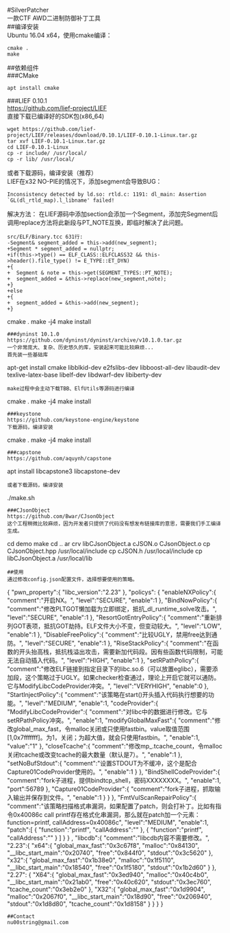 #SilverPatcher  
一款CTF AWD二进制防御补丁工具  
##编译安装  
Ubuntu 16.04 x64，使用cmake编译：
```
cmake .
make
```
##依赖组件  
###CMake  
```
apt install cmake
```
###LIEF 0.10.1  
https://github.com/lief-project/LIEF  
直接下载已编译好的SDK包(x86_64)  
```
wget https://github.com/lief-project/LIEF/releases/download/0.10.1/LIEF-0.10.1-Linux.tar.gz
tar xvf LIEF-0.10.1-Linux.tar.gz
cd LIEF-0.10.1-Linux
cp -r include/ /usr/local/
cp -r lib/ /usr/local/
```
或者下载源码，编译安装（推荐）  
LIEF在x32 NO-PIE的情况下，添加segment会导致BUG：
```
Inconsistency detected by ld.so: rtld.c: 1191: dl_main: Assertion `GL(dl_rtld_map).l_libname' failed!
```
解决方法：
在LIEF源码中添加section会添加一个Segment，添加完Segment后调用replace方法将此新段与PT_NOTE互换，即临时解决了此问题。
```
src/ELF/Binary.tcc 631行:
-Segment& segment_added = this->add(new_segment);
+Segment * segment_added = nullptr;
+if(this->type() == ELF_CLASS::ELFCLASS32 && this->header().file_type() != E_TYPE::ET_DYN)
+{
+  Segment & note = this->get(SEGMENT_TYPES::PT_NOTE);
+  segment_added = &this->replace(new_segment,note);
+}
+else
+{
+  segment_added = &this->add(new_segment);
+}
```
cmake .
make -j4
make install
```
###dyninst 10.1.0  
https://github.com/dyninst/dyninst/archive/v10.1.0.tar.gz  
一个非常庞大、复杂、历史悠久的库，安装起来可能比较麻烦...  
首先装一些基础库
```
apt-get install cmake libblkid-dev e2fslibs-dev libboost-all-dev libaudit-dev texlive-latex-base libelf-dev libdwarf-dev libiberty-dev
```
make过程中会主动下载TBB、ElfUtils等源码进行编译
```
cmake .
make -j4
make install
```
###keystone  
https://github.com/keystone-engine/keystone  
下载源码，编译安装
```
cmake .
make -j4
make install
```
###capstone  
https://github.com/aquynh/capstone  
```
apt install libcapstone3 libcapstone-dev
```
或者下载源码，编译安装
```
./make.sh
```
###CJsonObject  
https://github.com/Bwar/CJsonObject  
这个工程稍微比较麻烦，因为开发者只提供了代码没有想发布链接库的意思，需要我们手工编译生成。
```
cd demo
make
cd ..
ar crv libCJsonObject.a cJSON.o CJsonObject.o
cp CJsonObject.hpp /usr/local/include
cp cJSON.h /usr/local/include
cp libCJsonObject.a /usr/local/lib
```
##使用
通过修改config.json配置文件，选择想要使用的策略。
```
{
    "pwn_property":{
        "libc_version":"2.23"
    },
    "policys":
        {
            "enableNXPolicy":{
                "comment":"开启NX。",
                "level":"SECURE",
                "enable":1
            },
            "BindNowPolicy":{
                "comment":"修改PLTGOT懒加载为立即绑定，抵抗_dl_runtime_solve攻击。",
                "level":"SECURE",
                "enable":1
            },
            "ResortGotEntryPolicy":{
                "comment":"重新排列GOT表项，抵抗GOT劫持。ELF文件大小不变，但变动较大。",
                "level":"LOW",
                "enable":1
            },
            "DisableFreePolicy":{
                "comment":"比较UGLY，禁用free达到通防。",
                "level":"SECURE",
                "enable":1
            },
            "RiseStackPolicy":{
                "comment":"在函数的开头抬高栈，抵抗栈溢出攻击，需要新加代码段。因有些函数代码限制，可能无法自动插入代码。",
                "level":"HIGH",
                "enable":1
            },
            "setRPathPolicy":{
                "comment":"修改ELF链接到指定目录下的libc.so.6（可以放置eglibc），需要添加段，这个策略过于UGLY。如果checker检查通过，理论上开启它就可以通防。它与ModifyLibcCodeProvider冲突。",
                "level":"VERYHIGH",
                "enable":0
            },
            "StartInjectPolicy":{
                "comment":"该策略在start()开头插入代码执行想要的功能。",
                "level":"MEDIUM",
                "enable":1,
                "codeProvider":{
                    "ModifyLibcCodeProvider":{
                        "comment":"对libc中的数据进行修改。它与setRPathPolicy冲突。",
                        "enable":1,
                        "modifyGlobalMaxFast":{
                            "comment":"修改global_max_fast，令malloc关闭或只使用fastbin。value取值范围[1,0x7fffffff]。为1，关闭；为超大值，就会只使用fastbin。",
                            "enable":1,
                            "value":"1"
                        },
                        "closeTcache":{
                            "comment":"修改mp_.tcache_count，令malloc关闭tcache或改变tcache的最大数量（默认是7）。",
                            "enable":1
                        },
                        "setNoBufStdout":{
                            "comment":"设置STDOUT为不缓冲，这个是配合Capture01CodeProvider使用的。",
                            "enable":1
                        }
                    },
                    "BindShellCodeProvider":{
                        "comment":"fork子进程，提供bindtcp_shell，密码XXXXXXXX。",
                        "enable":1,
                        "port":56789
                    },
                    "Capture01CodeProvider":{
                        "comment":"fork子进程，抓取输入输出并保存到文件。",
                        "enable":1
                    }
                }
            },
            "FmtVulScanRepairPolicy":{
                "comment":"该策略扫描格式串漏洞，如果配置了patch，则会打补丁。比如有指令0x40086c call printf存在格式化串漏洞，那么就在patch加一个元素：function=printf, callAddress=0x40086c",
                "level":"MEDIUM",
                "enable":1,
                "patch":[
                    {
                        "function":"printf",
                        "callAddress":""
                    },
                    {
                        "function":"printf",
                        "callAddress":""
                    }
                ]
            }
        }
        ,
    "libcdb":{
        "comment":"libcdb内容不需要修改。",
        "2.23":{
            "x64":{
                "global_max_fast":"0x3c67f8",
                "malloc":"0x84130",
                "__libc_start_main":"0x20740",
                "free":"0x844f0",
                "stdout":"0x3c5620"
            },
            "x32":{
                "global_max_fast":"0x1b38e0",
                "malloc":"0x1f5110",
                "__libc_start_main":"0x18540",
                "free":"0x1f5180",
                "stdout":"0x1b2d60"
            }
        },
        "2.27": {
            "X64":{
                "global_max_fast":"0x3ed940",
                "malloc":"0x40c4b0",
                "__libc_start_main":"0x21ab0",
                "free":"0x40c620",
                "stdout":"0x3ec760",
                "tcache_count":"0x3eb2e0"
            },
            "X32":{
                "global_max_fast":"0x1d9904",
                "malloc":"0x2067f0",
                "__libc_start_main":"0x18d90",
                "free":"0x206940",
                "stdout":"0x1d8d80",
                "tcache_count":"0x1d8158"
            }
        }
    }
}
```
##Contact
nu00string@gmail.com

